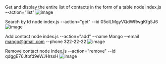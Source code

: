 Get and display the entire list of contacts in the form of a table
node index.js --action="list"
![image](https://github.com/AnastasiiaBakumenko/node-homework-1/assets/111183401/1ef64761-4068-41c1-ad99-6a77f0b1cec0)

Search by Id
node index.js --action="get" --id 05olLMgyVQdWRwgKfg5J6
![image](https://github.com/AnastasiiaBakumenko/node-homework-1/assets/111183401/7d5f8fc2-8ca3-4142-be78-65b6f2fa61a1)

Add contact
node index.js --action="add" --name Mango --email mango@gmail.com --phone 322-22-22
![image](https://github.com/AnastasiiaBakumenko/node-homework-1/assets/111183401/86a8b373-1973-447c-969a-72832a2986da)

Remove contact
node index.js --action="remove" --id qdggE76Jtbfd9eWJHrssH
![image](https://github.com/AnastasiiaBakumenko/node-homework-1/assets/111183401/d6591e93-1435-4df7-bf49-24e9765e48bb)
